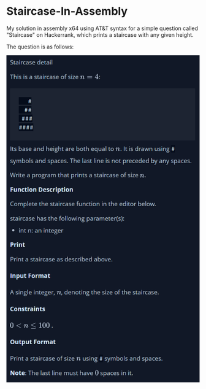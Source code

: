 # Staircase-In-Assembly
My solution in assembly x64 using AT&T syntax for a simple question called "Staircase" on Hackerrank, which prints a staircase with any given height.

The question is as follows:


![question](https://raw.githubusercontent.com/Dolyetyus/Staircase-In-Assembly/main/question.png)
